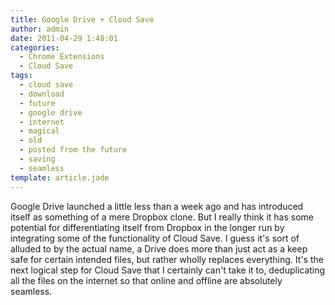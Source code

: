 ```yaml
---
title: Google Drive + Cloud Save
author: admin
date: 2011-04-29 1:48:01
categories:
  - Chrome Extensions
  - Cloud Save
tags: 
  - cloud save
  - download
  - future
  - google drive
  - internet
  - magical
  - old
  - posted from the future
  - saving
  - seamless
template: article.jade
---
```


Google Drive launched a little less than a week ago and has introduced itself as something of a mere Dropbox clone. But I really think it has some potential for differentiating itself from Dropbox in the longer run by integrating some of the functionality of Cloud Save. I guess it's sort of alluded to by the actual name, a Drive does more than just act as a keep safe for certain intended files, but rather wholly replaces everything. It's the next logical step for Cloud Save that I certainly can't take it to, deduplicating all the files on the internet so that online and offline are absolutely seamless.
